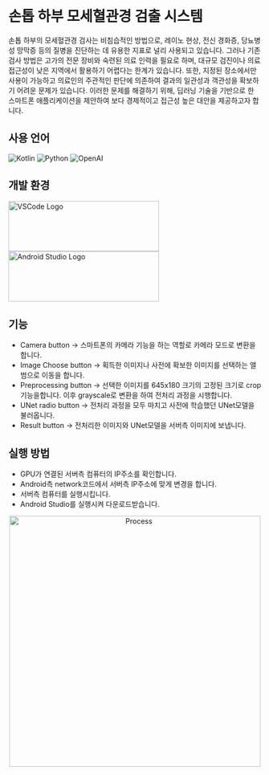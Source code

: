 # 손톱 하부 모세혈관경 검출 시스템
손톱 하부의 모세혈관경 검사는 비침습적인 방법으로, 레이노 현상, 전신 경화증, 당뇨병성 망막증 등의 질병을 진단하는 데 유용한 지표로 널리 사용되고 있습니다. 그러나 기존 검사 방법은 고가의 전문 장비와 숙련된 의료 인력을 필요로 하며, 대규모 검진이나 의료 접근성이 낮은 지역에서 활용하기 어렵다는 한계가 있습니다. 또한, 지정된 장소에서만 사용이 가능하고 의료인의 주관적인 판단에 의존하여 결과의 일관성과 객관성을 확보하기 어려운 문제가 있습니다. 이러한 문제를 해결하기 위해, 딥러닝 기술을 기반으로 한 스마트폰 애플리케이션을 제안하여 보다 경제적이고 접근성 높은 대안을 제공하고자 합니다.

## 사용 언어

<p align="left">
  <img src="https://img.shields.io/badge/Kotlin-%237F52FF?style=flat&logo=Kotlin&logoColor=white" alt="Kotlin"/>
  <img src="https://img.shields.io/badge/Python-%233776AB?style=flat&logo=Python&logoColor=white" alt="Python"/>
  <img src="https://img.shields.io/badge/OpenAI-%234EA94B?style=flat&logo=OpenAI&logoColor=white" alt="OpenAI"/>
</p>

## 개발 환경
<p align="left">
  <img src="https://upload.wikimedia.org/wikipedia/commons/thumb/9/9a/Visual_Studio_Code_1.35_icon.svg/512px-Visual_Studio_Code_1.35_icon.svg.png" alt="VSCode Logo" width="300" height="100">
  <img src="https://upload.wikimedia.org/wikipedia/commons/thumb/9/92/Android_Studio_Trademark.svg/512px-Android_Studio_Trademark.svg.png" alt="Android Studio Logo" width="300" height="100">
</p>


## 기능
- Camera button -> 스마트폰의 카메라 기능을 하는 역할로 카메라 모드로 변환을 합니다.
- Image Choose button -> 획득한 이미지나 사전에 확보한 이미지를 선택하는 앨범으로 이동을 합니다.
- Preprocessing button -> 선택한 이미지를 645x180 크기의 고정된 크기로 crop기능을합니다. 이후 grayscale로 변환을 하여 전처리 과정을 시행합니다.
- UNet radio button -> 전처리 과정을 모두 마치고 사전에 학습했던 UNet모델을 불러옵니다.
- Result button -> 전처리한 이미지와 UNet모델을 서버측 이미지에 보냅니다.


## 실행 방법
- GPU가 연결된 서버측 컴퓨터의 IP주소를 확인합니다.
- Android측 network코드에서 서버측 IP주소에 맞게 변경을 합니다.
- 서버측 컴퓨터를 실행시킵니다.
- Android Studio를 실행시켜 다운로드받습니다.



  
<p align="center">
  <img src="https://github.com/user-attachments/assets/9f24d535-9487-4b3d-97bf-149f28e7eab0" alt="Process" width="500"/>
</p>




